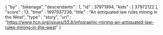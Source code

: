 {
  "by" : "bikenaga",
  "descendants" : 1,
  "id" : 37971994,
  "kids" : [ 37972122 ],
  "score" : 13,
  "time" : 1697937236,
  "title" : "An antiquated law rules mining in the West",
  "type" : "story",
  "url" : "https://www.hcn.org/issues/55.8/infographic-mining-an-antiquated-law-rules-mining-in-the-west"
}
